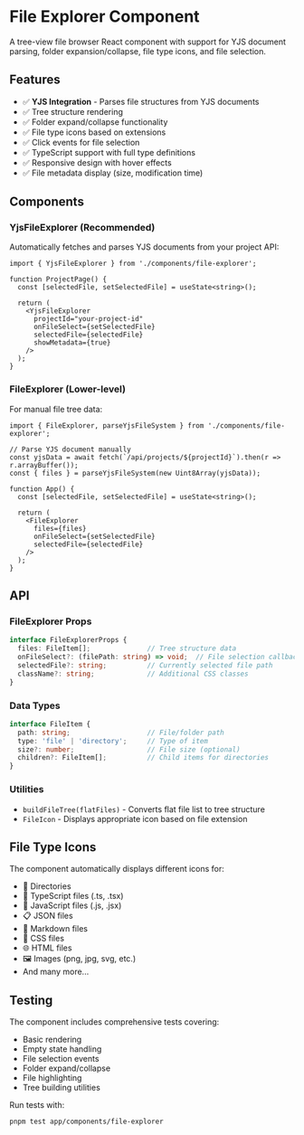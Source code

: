 # File Explorer Component

A tree-view file browser React component with support for YJS document parsing, folder expansion/collapse, file type icons, and file selection.

## Features

- ✅ **YJS Integration** - Parses file structures from YJS documents
- ✅ Tree structure rendering
- ✅ Folder expand/collapse functionality  
- ✅ File type icons based on extensions
- ✅ Click events for file selection
- ✅ TypeScript support with full type definitions
- ✅ Responsive design with hover effects
- ✅ File metadata display (size, modification time)

## Components

### YjsFileExplorer (Recommended)
Automatically fetches and parses YJS documents from your project API:

```tsx
import { YjsFileExplorer } from './components/file-explorer';

function ProjectPage() {
  const [selectedFile, setSelectedFile] = useState<string>();

  return (
    <YjsFileExplorer 
      projectId="your-project-id"
      onFileSelect={setSelectedFile}
      selectedFile={selectedFile}
      showMetadata={true}
    />
  );
}
```

### FileExplorer (Lower-level)
For manual file tree data:

```tsx
import { FileExplorer, parseYjsFileSystem } from './components/file-explorer';

// Parse YJS document manually
const yjsData = await fetch(`/api/projects/${projectId}`).then(r => r.arrayBuffer());
const { files } = parseYjsFileSystem(new Uint8Array(yjsData));

function App() {
  const [selectedFile, setSelectedFile] = useState<string>();

  return (
    <FileExplorer 
      files={files}
      onFileSelect={setSelectedFile}
      selectedFile={selectedFile}
    />
  );
}
```

## API

### FileExplorer Props

```typescript
interface FileExplorerProps {
  files: FileItem[];              // Tree structure data
  onFileSelect?: (filePath: string) => void;  // File selection callback
  selectedFile?: string;          // Currently selected file path
  className?: string;             // Additional CSS classes
}
```

### Data Types

```typescript
interface FileItem {
  path: string;                   // File/folder path
  type: 'file' | 'directory';     // Type of item
  size?: number;                  // File size (optional)
  children?: FileItem[];          // Child items for directories
}
```

### Utilities

- `buildFileTree(flatFiles)` - Converts flat file list to tree structure
- `FileIcon` - Displays appropriate icon based on file extension

## File Type Icons

The component automatically displays different icons for:

- 📁 Directories
- 🔷 TypeScript files (.ts, .tsx)
- 📄 JavaScript files (.js, .jsx)  
- 📋 JSON files
- 📝 Markdown files
- 🎨 CSS files
- 🌐 HTML files
- 🖼️ Images (png, jpg, svg, etc.)
- And many more...

## Testing

The component includes comprehensive tests covering:

- Basic rendering
- Empty state handling  
- File selection events
- Folder expand/collapse
- File highlighting
- Tree building utilities

Run tests with:
```bash
pnpm test app/components/file-explorer
```